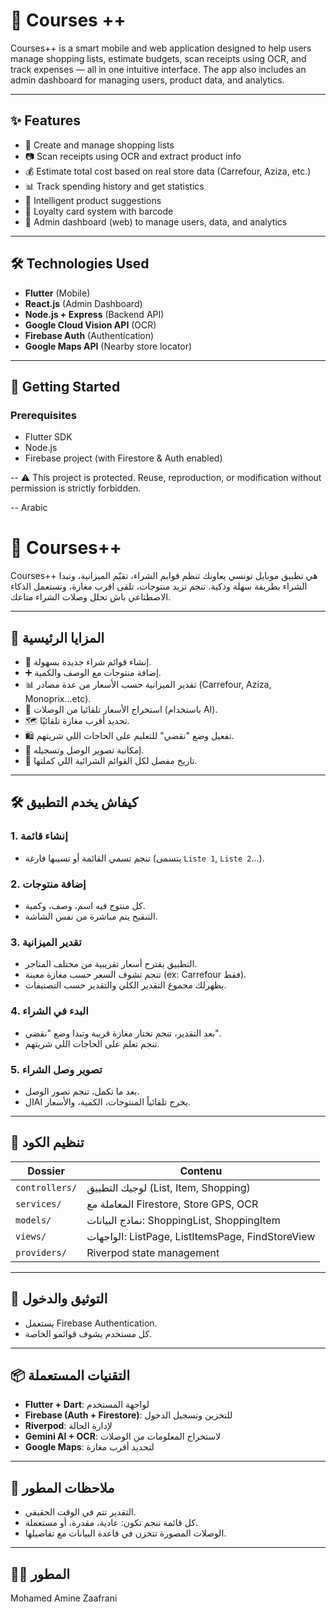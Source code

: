 # 📱 Courses ++

Courses++ is a smart mobile and web application designed to help users manage shopping lists, estimate budgets, scan receipts using OCR, and track expenses — all in one intuitive interface. The app also includes an admin dashboard for managing users, product data, and analytics.

---

## ✨ Features

- 📝 Create and manage shopping lists
- 📷 Scan receipts using OCR and extract product info
- 💰 Estimate total cost based on real store data (Carrefour, Aziza, etc.)
- 📊 Track spending history and get statistics
- 🧠 Intelligent product suggestions
- 🧾 Loyalty card system with barcode
- 🔐 Admin dashboard (web) to manage users, data, and analytics

---

## 🛠️ Technologies Used

- **Flutter** (Mobile)
- **React.js** (Admin Dashboard)
- **Node.js + Express** (Backend API)
- **Google Cloud Vision API** (OCR)
- **Firebase Auth** (Authentication)
- **Google Maps API** (Nearby store locator)

---

## 🚀 Getting Started

### Prerequisites

- Flutter SDK  
- Node.js    
- Firebase project (with Firestore & Auth enabled)  

--
⚠️ This project is protected. Reuse, reproduction, or modification without permission is strictly forbidden.

--
Arabic

# 📱 Courses++

Courses++ هي تطبيق موبايل تونسي يعاونك تنظم قوايم الشراء، تقيّم الميزانية، وتبدا الشراء بطريقة سهلة وذكية. تنجم تزيد منتوجات، تلقى اقرب مغازة، وتستعمل الذكاء الاصطناعي باش تحلل وصلات الشراء متاعك.

---

## 🎯 المزايا الرئيسية

- 📝 إنشاء قوائم شراء جديدة بسهولة.
- ➕ إضافة منتوجات مع الوصف والكمية.
- 📊 تقدير الميزانية حسب الأسعار من عدة مصادر (Carrefour, Aziza, Monoprix...etc).
- 🧠 استخراج الأسعار تلقائيا من الوصلات (باستخدام AI).
- 🗺️ تحديد أقرب مغازة تلقائيًا.
- 🛍️ تفعيل وضع "نقضي" للتعليم على الحاجات اللي شريتهم.
- 📸 إمكانية تصوير الوصل وتسجيله.
- 🧾 تاريخ مفصل لكل القوائم الشرائية اللي كملتها.

---

## 🛠️ كيفاش يخدم التطبيق

### 1. إنشاء قائمة
- تنجم تسمي القائمة أو تسيبها فارغة (يتسمى `Liste 1`, `Liste 2`...).

### 2. إضافة منتوجات
- كل منتوج فيه اسم، وصف، وكمية.
- التنقيح يتم مباشرة من نفس الشاشة.

### 3. تقدير الميزانية
- التطبيق يقترح أسعار تقريبية من مختلف المتاجر.
- تنجم تشوف السعر حسب مغازة معينة (ex: Carrefour فقط).
- يظهرلك مجموع التقدير الكلي والتقدير حسب التصنيفات.

### 4. البدء في الشراء
- بعد التقدير، تنجم تختار مغازة قريبة وتبدا وضع "نقضي".
- تنجم تعلم على الحاجات اللي شريتهم.

### 5. تصوير وصل الشراء
- بعد ما تكمل، تنجم تصور الوصل.
- الAI يخرج تلقائياً المنتوجات، الكمية، والأسعار.

---

## 📂 تنظيم الكود

| Dossier | Contenu |
|--------|---------|
| `controllers/` | لوجيك التطبيق (List, Item, Shopping) |
| `services/` | المعاملة مع Firestore, Store GPS, OCR |
| `models/` | نماذج البيانات: ShoppingList, ShoppingItem |
| `views/` | الواجهات: ListPage, ListItemsPage, FindStoreView |
| `providers/` | Riverpod state management |

---

## 🔐 التوثيق والدخول
- يستعمل Firebase Authentication.
- كل مستخدم يشوف قوائمو الخاصة.

---

## 📦 التقنيات المستعملة

- **Flutter + Dart**: لواجهة المستخدم
- **Firebase (Auth + Firestore)**: للتخزين وتسجيل الدخول
- **Riverpod**: لإدارة الحالة
- **Gemini AI + OCR**: لاستخراج المعلومات من الوصلات
- **Google Maps**: لتحديد أقرب مغازة

---

## 🧪 ملاحظات المطور

- التقدير تتم في الوقت الحقيقي.
- كل قائمة تنجم تكون: عادية، مقدرة، أو مستعملة.
- الوصلات المصورة تتخزن في قاعدة البيانات مع تفاصيلها.

---

## 👨‍💻 المطور

Mohamed Amine Zaafrani  
